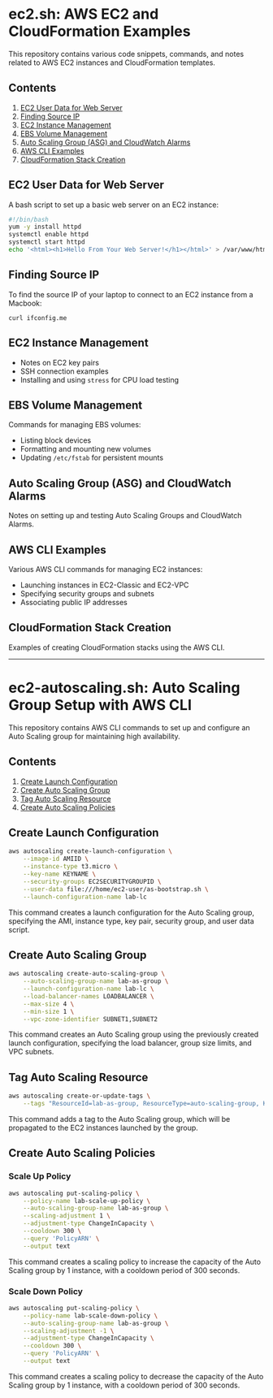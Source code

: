 





# ec2.sh: AWS EC2 and CloudFormation Examples

This repository contains various code snippets, commands, and notes related to AWS EC2 instances and CloudFormation templates.

## Contents

1. [EC2 User Data for Web Server](#ec2-user-data-for-web-server)
2. [Finding Source IP](#finding-source-ip)
3. [EC2 Instance Management](#ec2-instance-management)
4. [EBS Volume Management](#ebs-volume-management)
5. [Auto Scaling Group (ASG) and CloudWatch Alarms](#auto-scaling-group-asg-and-cloudwatch-alarms)
6. [AWS CLI Examples](#aws-cli-examples)
7. [CloudFormation Stack Creation](#cloudformation-stack-creation)

## EC2 User Data for Web Server

A bash script to set up a basic web server on an EC2 instance:

```bash
#!/bin/bash
yum -y install httpd
systemctl enable httpd
systemctl start httpd
echo '<html><h1>Hello From Your Web Server!</h1></html>' > /var/www/html/index.html
```

## Finding Source IP

To find the source IP of your laptop to connect to an EC2 instance from a Macbook:

```
curl ifconfig.me
```

## EC2 Instance Management

- Notes on EC2 key pairs
- SSH connection examples
- Installing and using `stress` for CPU load testing

## EBS Volume Management

Commands for managing EBS volumes:

- Listing block devices
- Formatting and mounting new volumes
- Updating `/etc/fstab` for persistent mounts

## Auto Scaling Group (ASG) and CloudWatch Alarms

Notes on setting up and testing Auto Scaling Groups and CloudWatch Alarms.

## AWS CLI Examples

Various AWS CLI commands for managing EC2 instances:

- Launching instances in EC2-Classic and EC2-VPC
- Specifying security groups and subnets
- Associating public IP addresses

## CloudFormation Stack Creation

Examples of creating CloudFormation stacks using the AWS CLI.







------------------------------------------------------------------------------------



# ec2-autoscaling.sh: Auto Scaling Group Setup with AWS CLI

This repository contains AWS CLI commands to set up and configure an Auto Scaling group for maintaining high availability.

## Contents

1. [Create Launch Configuration](#create-launch-configuration)
2. [Create Auto Scaling Group](#create-auto-scaling-group)
3. [Tag Auto Scaling Resource](#tag-auto-scaling-resource)
4. [Create Auto Scaling Policies](#create-auto-scaling-policies)

## Create Launch Configuration

```bash
aws autoscaling create-launch-configuration \
    --image-id AMIID \
    --instance-type t3.micro \
    --key-name KEYNAME \
    --security-groups EC2SECURITYGROUPID \
    --user-data file:///home/ec2-user/as-bootstrap.sh \
    --launch-configuration-name lab-lc
```

This command creates a launch configuration for the Auto Scaling group, specifying the AMI, instance type, key pair, security group, and user data script.

## Create Auto Scaling Group

```bash
aws autoscaling create-auto-scaling-group \
    --auto-scaling-group-name lab-as-group \
    --launch-configuration-name lab-lc \
    --load-balancer-names LOADBALANCER \
    --max-size 4 \
    --min-size 1 \
    --vpc-zone-identifier SUBNET1,SUBNET2
```

This command creates an Auto Scaling group using the previously created launch configuration, specifying the load balancer, group size limits, and VPC subnets.

## Tag Auto Scaling Resource

```bash
aws autoscaling create-or-update-tags \
    --tags "ResourceId=lab-as-group, ResourceType=auto-scaling-group, Key=Name, Value=AS-Web-Server, PropagateAtLaunch=true"
```

This command adds a tag to the Auto Scaling group, which will be propagated to the EC2 instances launched by the group.

## Create Auto Scaling Policies

### Scale Up Policy

```bash
aws autoscaling put-scaling-policy \
    --policy-name lab-scale-up-policy \
    --auto-scaling-group-name lab-as-group \
    --scaling-adjustment 1 \
    --adjustment-type ChangeInCapacity \
    --cooldown 300 \
    --query 'PolicyARN' \
    --output text
```

This command creates a scaling policy to increase the capacity of the Auto Scaling group by 1 instance, with a cooldown period of 300 seconds.

### Scale Down Policy

```bash
aws autoscaling put-scaling-policy \
    --policy-name lab-scale-down-policy \
    --auto-scaling-group-name lab-as-group \
    --scaling-adjustment -1 \
    --adjustment-type ChangeInCapacity \
    --cooldown 300 \
    --query 'PolicyARN' \
    --output text
```

This command creates a scaling policy to decrease the capacity of the Auto Scaling group by 1 instance, with a cooldown period of 300 seconds.

